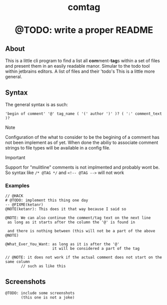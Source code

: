 <div align="center">
  <h1>comtag<h1>

  <p>
    <strong>@TODO: write a proper README</strong>
  </p>
</div>

## About

This is a little cli program to find a list all **com**ment-**tag**s within a set of files and present them in an easily readable manor.
Simular to the todo tool within jetbrains editors. A list of files and their 'todo's
This is a little more general.

## Syntax

The general syntax is as such:
```
'begin of comment' '@' tag_name ( '(' author ')' )? ( ':' comment_text )?
```

> [!NOTE]
> Configuration of the what to consider to be the begining of a comment has not been implement as of yet. 
> When done the abiliy to associate comment strings to file types will be available in a config file.

> [!IMPORTANT]
> Support for "mulitline" comments is not implmented and probably wont be.
> So syntax like `/* @TAG */` and `<!-- @TAG -->` will not work

### Examples

```
// @HACK
# @TODO: implement this thing one day
-- @FIXME(ketanr)
@NOTE(ketanr): This does it that way because I said so

@NOTE: We can also continue the comment/tag text on the next line
 as long as it starts after the column the '@' is found in

 and there is nothing between (this will not be a part of the above @NOTE)

@What_Ever_You_Want: as long as it is after the '@'
                     it will be considered a part of the tag

// @NOTE: it does not work if the actual comment does not start on the same column
       // such as like this

```

## Screenshots

```
@TODO: include some screenshots
       (this one is not a joke)
```
